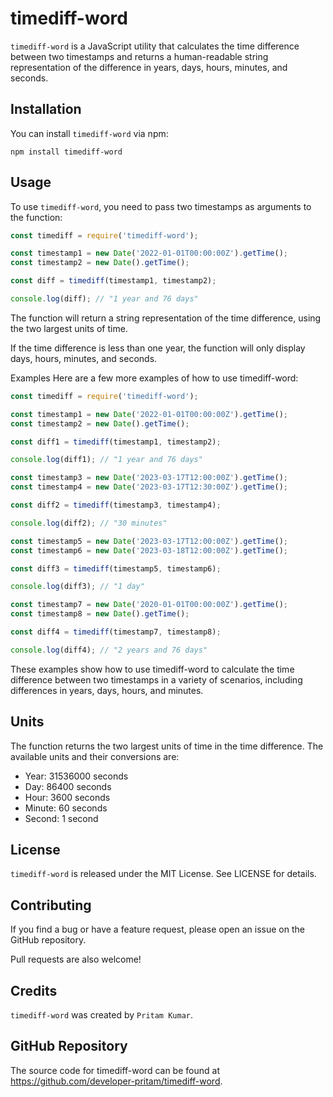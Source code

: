 # timediff-word

`timediff-word` is a JavaScript utility that calculates the time difference between two timestamps and returns a human-readable string representation of the difference in years, days, hours, minutes, and seconds.

## Installation

You can install `timediff-word` via npm:

```
npm install timediff-word
```
## Usage

To use `timediff-word`, you need to pass two timestamps as arguments to the function:

```javascript
const timediff = require('timediff-word');

const timestamp1 = new Date('2022-01-01T00:00:00Z').getTime();
const timestamp2 = new Date().getTime();

const diff = timediff(timestamp1, timestamp2);

console.log(diff); // "1 year and 76 days"
```
The function will return a string representation of the time difference, using the two largest units of time.

If the time difference is less than one year, the function will only display days, hours, minutes, and seconds.

Examples
Here are a few more examples of how to use timediff-word:

```javascript
const timediff = require('timediff-word');

const timestamp1 = new Date('2022-01-01T00:00:00Z').getTime();
const timestamp2 = new Date().getTime();

const diff1 = timediff(timestamp1, timestamp2);

console.log(diff1); // "1 year and 76 days"

const timestamp3 = new Date('2023-03-17T12:00:00Z').getTime();
const timestamp4 = new Date('2023-03-17T12:30:00Z').getTime();

const diff2 = timediff(timestamp3, timestamp4);

console.log(diff2); // "30 minutes"

const timestamp5 = new Date('2023-03-17T12:00:00Z').getTime();
const timestamp6 = new Date('2023-03-18T12:00:00Z').getTime();

const diff3 = timediff(timestamp5, timestamp6);

console.log(diff3); // "1 day"

const timestamp7 = new Date('2020-01-01T00:00:00Z').getTime();
const timestamp8 = new Date().getTime();

const diff4 = timediff(timestamp7, timestamp8);

console.log(diff4); // "2 years and 76 days"
```

These examples show how to use timediff-word to calculate the time difference between two timestamps in a variety of scenarios, including differences in years, days, hours, and minutes.

## Units
The function returns the two largest units of time in the time difference. The available units and their conversions are:

* Year: 31536000 seconds
* Day: 86400 seconds
* Hour: 3600 seconds
* Minute: 60 seconds
* Second: 1 second


## License
```timediff-word``` is released under the MIT License. See LICENSE for details.

## Contributing
If you find a bug or have a feature request, please open an issue on the GitHub repository.

Pull requests are also welcome!

## Credits
`timediff-word` was created by ``Pritam Kumar``.
## GitHub Repository
The source code for timediff-word can be found at https://github.com/developer-pritam/timediff-word.
